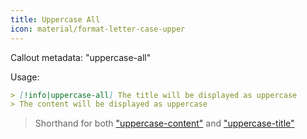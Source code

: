 ```yaml
---
title: Uppercase All
icon: material/format-letter-case-upper
---
```


Callout metadata: "uppercase-all"

Usage:

```md
> [!info|uppercase-all] The title will be displayed as uppercase
> The content will be displayed as uppercase
```

> Shorthand for both ["uppercase-content"](../content-styling/page-4.md) 
> and ["uppercase-title"](../title-styling/page-14.md)
